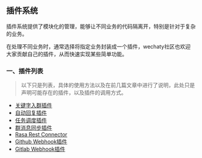 ## 插件系统

插件系统提供了模块化的管理，能够让不同业务的代码隔离开，特别是针对于复杂的业务。

在处理不同业务时，通常选择将指定业务封装成一个插件，wechaty社区也欢迎大家贡献自己的插件，从而快速实现某些简单功能。

### 一、插件列表
> 以下只是列表，具体的使用方法以及在前几篇文章中进行了说明，此处只是声明可能存在的插件，以及插件的调用方式。

- [关键字入群插件](./how-to_room_inviter.md)
- [自动回复插件](./how-to_auto_reply.md)
- [任务调度插件](./how-to_scheduler.md)
- [群消息同步插件](./how-to_message_forward.md)
- [Rasa Rest Connector](./how-to_rasa.md)
- [Github Webhook插件](./how-to_github_webhook.md)
- [Gitlab Webhook插件](./how-to_gitlab_webhook.md)